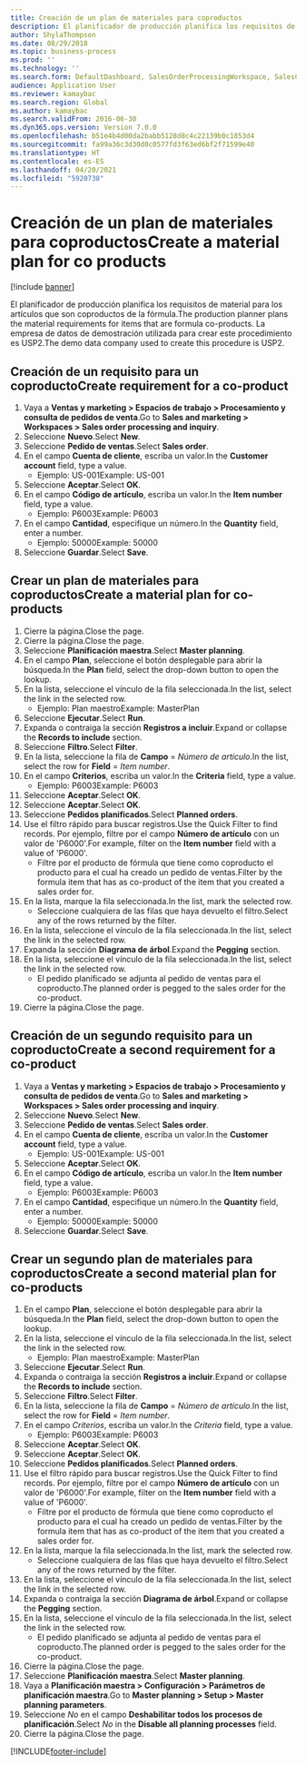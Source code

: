 ```yaml
---
title: Creación de un plan de materiales para coproductos
description: El planificador de producción planifica los requisitos de material para los artículos que son coproductos de la fórmula.
author: ShylaThompson
ms.date: 08/29/2018
ms.topic: business-process
ms.prod: ''
ms.technology: ''
ms.search.form: DefaultDashboard, SalesOrderProcessingWorkspace, SalesCreateOrder, SalesTable, ReqCreatePlanWorkspace, ReqTransPlanCard, SysQueryForm, ReqTransPo
audience: Application User
ms.reviewer: kamaybac
ms.search.region: Global
ms.author: kamaybac
ms.search.validFrom: 2016-06-30
ms.dyn365.ops.version: Version 7.0.0
ms.openlocfilehash: b51e4b4d00da2babb5128d8c4c22139b0c1853d4
ms.sourcegitcommit: fa99a36c3d30d0c0577fd3f63ed6bf2f71599e40
ms.translationtype: HT
ms.contentlocale: es-ES
ms.lasthandoff: 04/20/2021
ms.locfileid: "5920738"
---
```

# <a name="create-a-material-plan-for-co-products"></a><span data-ttu-id="e0c9a-103">Creación de un plan de materiales para coproductos</span><span class="sxs-lookup"><span data-stu-id="e0c9a-103">Create a material plan for co products</span></span>

[!include [banner](../../includes/banner.md)]

<span data-ttu-id="e0c9a-104">El planificador de producción planifica los requisitos de material para los artículos que son coproductos de la fórmula.</span><span class="sxs-lookup"><span data-stu-id="e0c9a-104">The production planner plans the material requirements for items that are formula co-products.</span></span> <span data-ttu-id="e0c9a-105">La empresa de datos de demostración utilizada para crear este procedimiento es USP2.</span><span class="sxs-lookup"><span data-stu-id="e0c9a-105">The demo data company used to create this procedure is USP2.</span></span>

## <a name="create-requirement-for-a-co-product"></a><span data-ttu-id="e0c9a-106">Creación de un requisito para un coproducto</span><span class="sxs-lookup"><span data-stu-id="e0c9a-106">Create requirement for a co-product</span></span>

1. <span data-ttu-id="e0c9a-107">Vaya a **Ventas y marketing \> Espacios de trabajo \> Procesamiento y consulta de pedidos de venta**.</span><span class="sxs-lookup"><span data-stu-id="e0c9a-107">Go to **Sales and marketing \> Workspaces \> Sales order processing and inquiry**.</span></span>
1. <span data-ttu-id="e0c9a-108">Seleccione **Nuevo**.</span><span class="sxs-lookup"><span data-stu-id="e0c9a-108">Select **New**.</span></span>
1. <span data-ttu-id="e0c9a-109">Seleccione **Pedido de ventas**.</span><span class="sxs-lookup"><span data-stu-id="e0c9a-109">Select **Sales order**.</span></span>
1. <span data-ttu-id="e0c9a-110">En el campo **Cuenta de cliente**, escriba un valor.</span><span class="sxs-lookup"><span data-stu-id="e0c9a-110">In the **Customer account** field, type a value.</span></span>
    * <span data-ttu-id="e0c9a-111">Ejemplo: US-001</span><span class="sxs-lookup"><span data-stu-id="e0c9a-111">Example: US-001</span></span>  
1. <span data-ttu-id="e0c9a-112">Seleccione **Aceptar**.</span><span class="sxs-lookup"><span data-stu-id="e0c9a-112">Select **OK**.</span></span>
1. <span data-ttu-id="e0c9a-113">En el campo **Código de artículo**, escriba un valor.</span><span class="sxs-lookup"><span data-stu-id="e0c9a-113">In the **Item number** field, type a value.</span></span>
    * <span data-ttu-id="e0c9a-114">Ejemplo: P6003</span><span class="sxs-lookup"><span data-stu-id="e0c9a-114">Example: P6003</span></span>  
1. <span data-ttu-id="e0c9a-115">En el campo **Cantidad**, especifique un número.</span><span class="sxs-lookup"><span data-stu-id="e0c9a-115">In the **Quantity** field, enter a number.</span></span>
    * <span data-ttu-id="e0c9a-116">Ejemplo: 50000</span><span class="sxs-lookup"><span data-stu-id="e0c9a-116">Example: 50000</span></span>  
1. <span data-ttu-id="e0c9a-117">Seleccione **Guardar**.</span><span class="sxs-lookup"><span data-stu-id="e0c9a-117">Select **Save**.</span></span>

## <a name="create-a-material-plan-for-co-products"></a><span data-ttu-id="e0c9a-118">Crear un plan de materiales para coproductos</span><span class="sxs-lookup"><span data-stu-id="e0c9a-118">Create a material plan for co-products</span></span>

1. <span data-ttu-id="e0c9a-119">Cierre la página.</span><span class="sxs-lookup"><span data-stu-id="e0c9a-119">Close the page.</span></span>
1. <span data-ttu-id="e0c9a-120">Cierre la página.</span><span class="sxs-lookup"><span data-stu-id="e0c9a-120">Close the page.</span></span>
1. <span data-ttu-id="e0c9a-121">Seleccione **Planificación maestra**.</span><span class="sxs-lookup"><span data-stu-id="e0c9a-121">Select **Master planning**.</span></span>
1. <span data-ttu-id="e0c9a-122">En el campo **Plan**, seleccione el botón desplegable para abrir la búsqueda.</span><span class="sxs-lookup"><span data-stu-id="e0c9a-122">In the **Plan** field, select the drop-down button to open the lookup.</span></span>
1. <span data-ttu-id="e0c9a-123">En la lista, seleccione el vínculo de la fila seleccionada.</span><span class="sxs-lookup"><span data-stu-id="e0c9a-123">In the list, select the link in the selected row.</span></span>
    * <span data-ttu-id="e0c9a-124">Ejemplo: Plan maestro</span><span class="sxs-lookup"><span data-stu-id="e0c9a-124">Example: MasterPlan</span></span>  
1. <span data-ttu-id="e0c9a-125">Seleccione **Ejecutar**.</span><span class="sxs-lookup"><span data-stu-id="e0c9a-125">Select **Run**.</span></span>
1. <span data-ttu-id="e0c9a-126">Expanda o contraiga la sección **Registros a incluir**.</span><span class="sxs-lookup"><span data-stu-id="e0c9a-126">Expand or collapse the **Records to include** section.</span></span>
1. <span data-ttu-id="e0c9a-127">Seleccione **Filtro**.</span><span class="sxs-lookup"><span data-stu-id="e0c9a-127">Select **Filter**.</span></span>
1. <span data-ttu-id="e0c9a-128">En la lista, seleccione la fila de **Campo** = *Número de artículo*.</span><span class="sxs-lookup"><span data-stu-id="e0c9a-128">In the list, select the row for **Field** = *Item number*.</span></span>
1. <span data-ttu-id="e0c9a-129">En el campo **Criterios**, escriba un valor.</span><span class="sxs-lookup"><span data-stu-id="e0c9a-129">In the **Criteria** field, type a value.</span></span>
    * <span data-ttu-id="e0c9a-130">Ejemplo: P6003</span><span class="sxs-lookup"><span data-stu-id="e0c9a-130">Example: P6003</span></span>  
1. <span data-ttu-id="e0c9a-131">Seleccione **Aceptar**.</span><span class="sxs-lookup"><span data-stu-id="e0c9a-131">Select **OK**.</span></span>
1. <span data-ttu-id="e0c9a-132">Seleccione **Aceptar**.</span><span class="sxs-lookup"><span data-stu-id="e0c9a-132">Select **OK**.</span></span>
1. <span data-ttu-id="e0c9a-133">Seleccione **Pedidos planificados**.</span><span class="sxs-lookup"><span data-stu-id="e0c9a-133">Select **Planned orders**.</span></span>
1. <span data-ttu-id="e0c9a-134">Use el filtro rápido para buscar registros.</span><span class="sxs-lookup"><span data-stu-id="e0c9a-134">Use the Quick Filter to find records.</span></span> <span data-ttu-id="e0c9a-135">Por ejemplo, filtre por el campo **Número de artículo** con un valor de 'P6000'.</span><span class="sxs-lookup"><span data-stu-id="e0c9a-135">For example, filter on the **Item number** field with a value of 'P6000'.</span></span>
    * <span data-ttu-id="e0c9a-136">Filtre por el producto de fórmula que tiene como coproducto el producto para el cual ha creado un pedido de ventas.</span><span class="sxs-lookup"><span data-stu-id="e0c9a-136">Filter by the formula item that has as co-product of the item that you created a sales order for.</span></span>  
1. <span data-ttu-id="e0c9a-137">En la lista, marque la fila seleccionada.</span><span class="sxs-lookup"><span data-stu-id="e0c9a-137">In the list, mark the selected row.</span></span>
    * <span data-ttu-id="e0c9a-138">Seleccione cualquiera de las filas que haya devuelto el filtro.</span><span class="sxs-lookup"><span data-stu-id="e0c9a-138">Select any of the rows returned by the filter.</span></span>  
1. <span data-ttu-id="e0c9a-139">En la lista, seleccione el vínculo de la fila seleccionada.</span><span class="sxs-lookup"><span data-stu-id="e0c9a-139">In the list, select the link in the selected row.</span></span>
1. <span data-ttu-id="e0c9a-140">Expanda la sección **Diagrama de árbol**.</span><span class="sxs-lookup"><span data-stu-id="e0c9a-140">Expand the **Pegging** section.</span></span>
1. <span data-ttu-id="e0c9a-141">En la lista, seleccione el vínculo de la fila seleccionada.</span><span class="sxs-lookup"><span data-stu-id="e0c9a-141">In the list, select the link in the selected row.</span></span>
    * <span data-ttu-id="e0c9a-142">El pedido planificado se adjunta al pedido de ventas para el coproducto.</span><span class="sxs-lookup"><span data-stu-id="e0c9a-142">The planned order is pegged to the sales order for the co-product.</span></span>  
1. <span data-ttu-id="e0c9a-143">Cierre la página.</span><span class="sxs-lookup"><span data-stu-id="e0c9a-143">Close the page.</span></span>

## <a name="create-a-second-requirement-for-a-co-product"></a><span data-ttu-id="e0c9a-144">Creación de un segundo requisito para un coproducto</span><span class="sxs-lookup"><span data-stu-id="e0c9a-144">Create a second requirement for a co-product</span></span>

1. <span data-ttu-id="e0c9a-145">Vaya a **Ventas y marketing \> Espacios de trabajo \> Procesamiento y consulta de pedidos de venta**.</span><span class="sxs-lookup"><span data-stu-id="e0c9a-145">Go to **Sales and marketing \> Workspaces \> Sales order processing and inquiry**.</span></span>
1. <span data-ttu-id="e0c9a-146">Seleccione **Nuevo**.</span><span class="sxs-lookup"><span data-stu-id="e0c9a-146">Select **New**.</span></span>
1. <span data-ttu-id="e0c9a-147">Seleccione **Pedido de ventas**.</span><span class="sxs-lookup"><span data-stu-id="e0c9a-147">Select **Sales order**.</span></span>
1. <span data-ttu-id="e0c9a-148">En el campo **Cuenta de cliente**, escriba un valor.</span><span class="sxs-lookup"><span data-stu-id="e0c9a-148">In the **Customer account** field, type a value.</span></span>
    * <span data-ttu-id="e0c9a-149">Ejemplo: US-001</span><span class="sxs-lookup"><span data-stu-id="e0c9a-149">Example: US-001</span></span>  
1. <span data-ttu-id="e0c9a-150">Seleccione **Aceptar**.</span><span class="sxs-lookup"><span data-stu-id="e0c9a-150">Select **OK**.</span></span>
1. <span data-ttu-id="e0c9a-151">En el campo **Código de artículo**, escriba un valor.</span><span class="sxs-lookup"><span data-stu-id="e0c9a-151">In the **Item number** field, type a value.</span></span>
    * <span data-ttu-id="e0c9a-152">Ejemplo: P6003</span><span class="sxs-lookup"><span data-stu-id="e0c9a-152">Example: P6003</span></span>  
1. <span data-ttu-id="e0c9a-153">En el campo **Cantidad**, especifique un número.</span><span class="sxs-lookup"><span data-stu-id="e0c9a-153">In the **Quantity** field, enter a number.</span></span>
    * <span data-ttu-id="e0c9a-154">Ejemplo: 50000</span><span class="sxs-lookup"><span data-stu-id="e0c9a-154">Example: 50000</span></span>  
1. <span data-ttu-id="e0c9a-155">Seleccione **Guardar**.</span><span class="sxs-lookup"><span data-stu-id="e0c9a-155">Select **Save**.</span></span>

## <a name="create-a-second-material-plan-for-co-products"></a><span data-ttu-id="e0c9a-156">Crear un segundo plan de materiales para coproductos</span><span class="sxs-lookup"><span data-stu-id="e0c9a-156">Create a second material plan for co-products</span></span>

1. <span data-ttu-id="e0c9a-157">En el campo **Plan**, seleccione el botón desplegable para abrir la búsqueda.</span><span class="sxs-lookup"><span data-stu-id="e0c9a-157">In the **Plan** field, select the drop-down button to open the lookup.</span></span>
2. <span data-ttu-id="e0c9a-158">En la lista, seleccione el vínculo de la fila seleccionada.</span><span class="sxs-lookup"><span data-stu-id="e0c9a-158">In the list, select the link in the selected row.</span></span>
    * <span data-ttu-id="e0c9a-159">Ejemplo: Plan maestro</span><span class="sxs-lookup"><span data-stu-id="e0c9a-159">Example: MasterPlan</span></span>  
3. <span data-ttu-id="e0c9a-160">Seleccione **Ejecutar**.</span><span class="sxs-lookup"><span data-stu-id="e0c9a-160">Select **Run**.</span></span>
4. <span data-ttu-id="e0c9a-161">Expanda o contraiga la sección **Registros a incluir**.</span><span class="sxs-lookup"><span data-stu-id="e0c9a-161">Expand or collapse the **Records to include** section.</span></span>
5. <span data-ttu-id="e0c9a-162">Seleccione **Filtro**.</span><span class="sxs-lookup"><span data-stu-id="e0c9a-162">Select **Filter**.</span></span>
6. <span data-ttu-id="e0c9a-163">En la lista, seleccione la fila de **Campo** = *Número de artículo*.</span><span class="sxs-lookup"><span data-stu-id="e0c9a-163">In the list, select the row for **Field** = *Item number*.</span></span>
7. <span data-ttu-id="e0c9a-164">En el campo *Criterios*, escriba un valor.</span><span class="sxs-lookup"><span data-stu-id="e0c9a-164">In the *Criteria* field, type a value.</span></span>
    * <span data-ttu-id="e0c9a-165">Ejemplo: P6003</span><span class="sxs-lookup"><span data-stu-id="e0c9a-165">Example: P6003</span></span>  
8. <span data-ttu-id="e0c9a-166">Seleccione **Aceptar**.</span><span class="sxs-lookup"><span data-stu-id="e0c9a-166">Select **OK**.</span></span>
9. <span data-ttu-id="e0c9a-167">Seleccione **Aceptar**.</span><span class="sxs-lookup"><span data-stu-id="e0c9a-167">Select **OK**.</span></span>
10. <span data-ttu-id="e0c9a-168">Seleccione **Pedidos planificados**.</span><span class="sxs-lookup"><span data-stu-id="e0c9a-168">Select **Planned orders**.</span></span>
11. <span data-ttu-id="e0c9a-169">Use el filtro rápido para buscar registros.</span><span class="sxs-lookup"><span data-stu-id="e0c9a-169">Use the Quick Filter to find records.</span></span> <span data-ttu-id="e0c9a-170">Por ejemplo, filtre por el campo **Número de artículo** con un valor de 'P6000'.</span><span class="sxs-lookup"><span data-stu-id="e0c9a-170">For example, filter on the **Item number** field with a value of 'P6000'.</span></span>
    * <span data-ttu-id="e0c9a-171">Filtre por el producto de fórmula que tiene como coproducto el producto para el cual ha creado un pedido de ventas.</span><span class="sxs-lookup"><span data-stu-id="e0c9a-171">Filter by the formula item that has as co-product of the item that you created a sales order for.</span></span>  
12. <span data-ttu-id="e0c9a-172">En la lista, marque la fila seleccionada.</span><span class="sxs-lookup"><span data-stu-id="e0c9a-172">In the list, mark the selected row.</span></span>
    * <span data-ttu-id="e0c9a-173">Seleccione cualquiera de las filas que haya devuelto el filtro.</span><span class="sxs-lookup"><span data-stu-id="e0c9a-173">Select any of the rows returned by the filter.</span></span>  
13. <span data-ttu-id="e0c9a-174">En la lista, seleccione el vínculo de la fila seleccionada.</span><span class="sxs-lookup"><span data-stu-id="e0c9a-174">In the list, select the link in the selected row.</span></span>
14. <span data-ttu-id="e0c9a-175">Expanda o contraiga la sección **Diagrama de árbol**.</span><span class="sxs-lookup"><span data-stu-id="e0c9a-175">Expand or collapse the **Pegging** section.</span></span>
15. <span data-ttu-id="e0c9a-176">En la lista, seleccione el vínculo de la fila seleccionada.</span><span class="sxs-lookup"><span data-stu-id="e0c9a-176">In the list, select the link in the selected row.</span></span>
    * <span data-ttu-id="e0c9a-177">El pedido planificado se adjunta al pedido de ventas para el coproducto.</span><span class="sxs-lookup"><span data-stu-id="e0c9a-177">The planned order is pegged to the sales order for the co-product.</span></span>  
16. <span data-ttu-id="e0c9a-178">Cierre la página.</span><span class="sxs-lookup"><span data-stu-id="e0c9a-178">Close the page.</span></span>
17. <span data-ttu-id="e0c9a-179">Seleccione **Planificación maestra**.</span><span class="sxs-lookup"><span data-stu-id="e0c9a-179">Select **Master planning**.</span></span>
18. <span data-ttu-id="e0c9a-180">Vaya a **Planificación maestra \> Configuración \> Parámetros de planificación maestra**.</span><span class="sxs-lookup"><span data-stu-id="e0c9a-180">Go to **Master planning \> Setup \> Master planning parameters**.</span></span>
19. <span data-ttu-id="e0c9a-181">Seleccione *No* en el campo **Deshabilitar todos los procesos de planificación**.</span><span class="sxs-lookup"><span data-stu-id="e0c9a-181">Select *No* in the **Disable all planning processes** field.</span></span>
20. <span data-ttu-id="e0c9a-182">Cierre la página.</span><span class="sxs-lookup"><span data-stu-id="e0c9a-182">Close the page.</span></span>


[!INCLUDE[footer-include](../../../includes/footer-banner.md)]